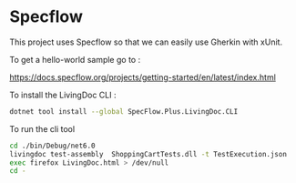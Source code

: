 # Specflow

This project uses Specflow so that we can easily use Gherkin with xUnit.

To get a hello-world sample go to :

https://docs.specflow.org/projects/getting-started/en/latest/index.html

To install the LivingDoc CLI :

```bash
dotnet tool install --global SpecFlow.Plus.LivingDoc.CLI
```

To run the cli tool

```bash
cd ./bin/Debug/net6.0
livingdoc test-assembly  ShoppingCartTests.dll -t TestExecution.json
exec firefox LivingDoc.html > /dev/null
cd -
```